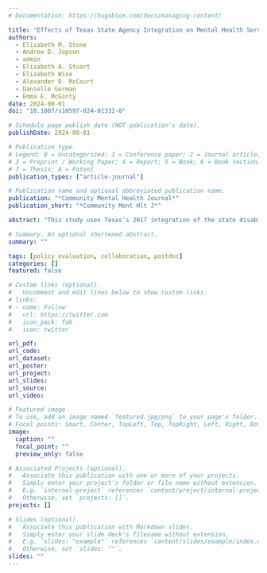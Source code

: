 ```yaml
---
# Documentation: https://hugoblox.com/docs/managing-content/

title: "Effects of Texas State Agency Integration on Mental Health Service Use Among Individuals with Co-occurring Cognitive Disabilities and Mental Health Conditions"
authors: 
  - Elizabeth M. Stone
  - Andrew D. Jopson
  - admin
  - Elizabeth A. Stuart
  - Elizabeth Wise
  - Alexander D. McCourt
  - Danielle German
  - Emma E. McGinty 
date: 2024-08-01
doi: "10.1007/s10597-024-01332-0"

# Schedule page publish date (NOT publication's date).
publishDate: 2024-08-01

# Publication type.
# Legend: 0 = Uncategorized; 1 = Conference paper; 2 = Journal article;
# 3 = Preprint / Working Paper; 4 = Report; 5 = Book; 6 = Book section;
# 7 = Thesis; 8 = Patent
publication_types: ["article-journal"]

# Publication name and optional abbreviated publication name.
publication: "*Community Mental Health Journal*"
publication_short: "*Community Ment Hlt J*"

abstract: "This study uses Texas’s 2017 integration of the state disability and mental health agencies as a case study, combining interviews with Texas agency and advocacy organization leaders to examine perceptions of agency integration and augmented synthetic control analyses of 2014–2020 Medical Expenditure Panel Survey to examine impacts on mental health service use among individuals with co-occurring cognitive disabilities (including intellectual and developmental disabilities) and mental health conditions. Interviewees described the intensive process of agency integration and identified primarily positive (e.g., decreased administrative burden) impacts of integration. Quantitative analyses indicated no effects of integration on receipt of mental health-related services among people with co-occurring conditions. While leaders identified some potentially beneficial impacts of state agency integration, the limited impact of integration beyond the agency suggests that interventions at multiple levels of the service system, including those targeting providers, are needed to better meet the mental health service needs for this population."

# Summary. An optional shortened abstract.
summary: ""

tags: [policy evaluation, collaboration, postdoc]
categories: []
featured: false

# Custom links (optional).
#   Uncomment and edit lines below to show custom links.
# links:
# - name: Follow
#   url: https://twitter.com
#   icon_pack: fab
#   icon: twitter

url_pdf:
url_code:
url_dataset:
url_poster:
url_project:
url_slides:
url_source:
url_video:

# Featured image
# To use, add an image named `featured.jpg/png` to your page's folder. 
# Focal points: Smart, Center, TopLeft, Top, TopRight, Left, Right, BottomLeft, Bottom, BottomRight.
image:
  caption: ""
  focal_point: ""
  preview_only: false

# Associated Projects (optional).
#   Associate this publication with one or more of your projects.
#   Simply enter your project's folder or file name without extension.
#   E.g. `internal-project` references `content/project/internal-project/index.md`.
#   Otherwise, set `projects: []`.
projects: []

# Slides (optional).
#   Associate this publication with Markdown slides.
#   Simply enter your slide deck's filename without extension.
#   E.g. `slides: "example"` references `content/slides/example/index.md`.
#   Otherwise, set `slides: ""`.
slides: ""
---
```

